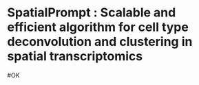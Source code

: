 # SpatialPrompt : Scalable and efficient algorithm for cell type deconvolution and clustering in spatial transcriptomics
#OK
